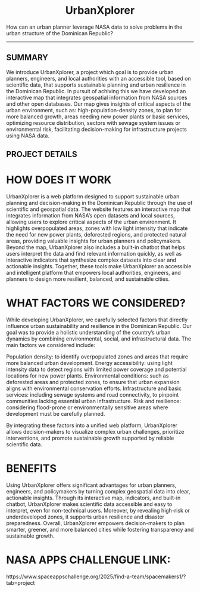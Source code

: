 <h1 align="center">UrbanXplorer</h1>

<p>How can an urban planner leverage NASA data to solve problems in the urban structure of the Dominican Republic?</p>
<hr>
<h2>SUMMARY</h2>
<p>We introduce UrbanXplorer, a project which goal is to provide urban planners, engineers, and local authorities with an accessible tool, based on scientific data, that supports sustainable planning and urban resilience in the Dominican Republic. In pursuit of achiving this we have developed an interactive map that integrates geospatial information from NASA sources and other open databases. Our map gives insights of critical aspects of the urban environment, such as: high-population-density zones, to plan for more balanced growth, areas needing new power plants or basic services, optimizing resource distribution, sectors with sewage system issues or environmental risk, facilitating decision-making for infrastructure projects using NASA data.
</p>

<h2>PROJECT DETAILS</h2>

<H1>HOW DOES IT WORK</H1>
<p>UrbanXplorer is a web platform designed to support sustainable urban planning and decision-making in the Dominican Republic through the use of scientific and geospatial data. The website features an interactive map that integrates information from NASA’s open datasets and local sources, allowing users to explore critical aspects of the urban environment. It highlights overpopulated areas, zones with low light intensity that indicate the need for new power plants, deforested regions, and protected natural areas, providing valuable insights for urban planners and policymakers. Beyond the map, UrbanXplorer also includes a built-in chatbot that helps users interpret the data and find relevant information quickly, as well as interactive indicators that synthesize complex datasets into clear and actionable insights. Together, these tools make UrbanXplorer an accessible and intelligent platform that empowers local authorities, engineers, and planners to design more resilient, balanced, and sustainable cities.
</p>
<h1>WHAT FACTORS WE CONSIDERED?</h1>
<p>While developing UrbanXplorer, we carefully selected factors that directly influence urban sustainability and resilience in the Dominican Republic. Our goal was to provide a holistic understanding of the country’s urban dynamics by combining environmental, social, and infrastructural data. The main factors we considered include:

Population density: to identify overpopulated zones and areas that require more balanced urban development.
Energy accessibility: using light intensity data to detect regions with limited power coverage and potential locations for new power plants.
Environmental conditions: such as deforested areas and protected zones, to ensure that urban expansion aligns with environmental conservation efforts.
Infrastructure and basic services: including sewage systems and road connectivity, to pinpoint communities lacking essential urban infrastructure.
Risk and resilience: considering flood-prone or environmentally sensitive areas where development must be carefully planned.

By integrating these factors into a unified web platform, UrbanXplorer allows decision-makers to visualize complex urban challenges, prioritize interventions, and promote sustainable growth supported by reliable scientific data.
</p>
<h1>BENEFITS</h1>
<p>Using UrbanXplorer offers significant advantages for urban planners, engineers, and policymakers by turning complex geospatial data into clear, actionable insights. Through its interactive map, indicators, and built-in chatbot, UrbanXplorer makes scientific data accessible and easy to interpret, even for non-technical users. Moreover, by revealing high-risk or underdeveloped zones, it supports urban resilience and disaster preparedness. Overall, UrbanXplorer empowers decision-makers to plan smarter, greener, and more balanced cities while fostering transparency and sustainable growth.
</p>
<h1>NASA APPS CHALLENGUE LINK: </h1> https://www.spaceappschallenge.org/2025/find-a-team/spacemakers1/?tab=project
